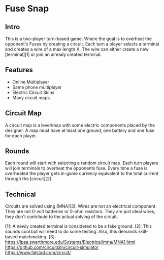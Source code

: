 # Fuse Snap

## Intro
This is a two-player turn-based game. Where the goal is to overheat the opponent's Fuses by creating a circuit. Each turn a player selects a terminal and creates a wire of a max length X. The wire can either create a new [terminal][1] or join an already created terminal.

## Features
- Online Multiplayer
- Same phone multiplayer
- Electric Circuit Skins
- Many circuit maps

## Circuit Map
A circuit map is a level/map with some electric components placed by the designer. A map must have at least one ground, one battery and one fuse for each player.

## Rounds
Each round will start with selecting a random circuit map. Each turn players will join terminals to overheat the opponents fuse. Every time a fuse is overheated the player gets in-game currency equivalent to the total current through the [circuit][2].

## Technical
Circuits are solved using [MNA][3]. Wires are not an electrical component. They are not 0-volt batteries or 0-ohm resistors. They are just ideal wires, they don't contribute to the actual solving of the circuit.

[1]: A newly created terminal is considered to be a fake ground.
[2]: This sounds cool but will need to do some testing. Also, this demands skill-based matchmaking.
[3]: https://lpsa.swarthmore.edu/Systems/Electrical/mna/MNA1.html https://github.com/circuitsim/circuit-simulator https://www.falstad.com/circuit/
